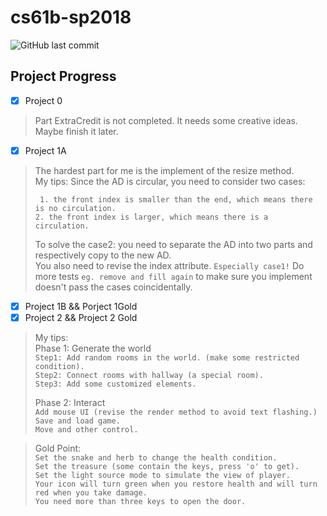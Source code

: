# cs61b-sp2018
![GitHub last commit](https://img.shields.io/github/last-commit/xxxhol1c/cs61b-sp2018?color=9999FF)
## Project Progress 
- [x] Project 0
> Part ExtraCredit is not completed. It needs some creative ideas.  
> Maybe finish it later.
- [x] Project 1A   
>   The hardest part for me is the implement of the resize method.  
>   My tips:  Since the AD is circular, you need to consider two cases:  
>   
>   ` 1. the front index is smaller than the end, which means there is no circulation.`  
>   ` 2. the front index is larger, which means there is a circulation. `  
>   
>   To solve the case2: you need to separate the AD into two parts and respectively copy to the new AD.  
>   You also need to revise the index attribute. `Especially case1!` Do more tests `eg. remove and fill again` to make sure you implement doesn't pass the cases coincidentally.
- [x] Project 1B && Porject 1Gold
- [x] Project 2 && Project 2 Gold
>   My tips:   
>   Phase 1: Generate the world   
>   `Step1: Add random rooms in the world. (make some restricted condition).`  
>   `Step2: Connect rooms with hallway (a special room).`  
>   `Step3: Add some customized elements.` 
>   
>   Phase 2: Interact   
>   `Add mouse UI (revise the render method to avoid text flashing.)`    
>    `Save and load game.`   
>    `Move and other control.` 

>   Gold Point:   
>   `Set the snake and herb to change the health condition.`  
>   `Set the treasure (some contain the keys, press 'o' to get).`  
>   `Set the light source mode to simulate the view of player.`  
>   `Your icon will turn green when you restore health and will turn red when you take damage.`  
>   `You need more than three keys to open the door.`
